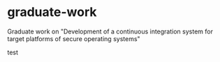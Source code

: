 # graduate-work
Graduate work on "Development of a continuous integration system for target platforms of secure operating systems"

test

